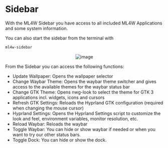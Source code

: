 # Sidebar

With the ML4W Sidebar you have access to all included ML4W Applications and some system information. 

You can also start the sidebar from the terminal with 
```sh
ml4w-sidebar
```


<div align="center">

![image](/sidebar.jpg)

</div>

From the Sidebar you can access the following functions:

- Update Wallpaper: Opens the wallpaper selector
- Change Waybar Theme: Opens the waybar theme switcher and gives access to the available themes for the waybar status bar
- Change GTK Theme: Opens nwg-look to select the theme for GTK 3 applications incl. widgets, icons and cursors
- Refresh GTK Settings: Reloads the Hyprland GTK configuration (required when changing the mouse cursor)
- Hyprland Settings: Opens the Hyprland Settings script to customize the look and feel, environment variables, monitor resolution, etc.
- Reload Waybar: Reloads the waybar
- Toggle Waybar: You can hide or show waybar if needed or when you want to try our other status bars.
- Toggle Dock: You can hide or show the dock.

